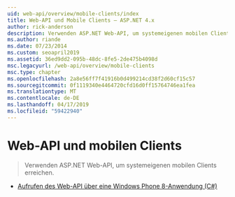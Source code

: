 ```yaml
---
uid: web-api/overview/mobile-clients/index
title: Web-API und Mobile Clients – ASP.NET 4.x
author: rick-anderson
description: Verwenden ASP.NET Web-API, um systemeigenen mobilen Clients erreichen.
ms.author: riande
ms.date: 07/23/2014
ms.custom: seoapril2019
ms.assetid: 36ed9dd2-095b-48dc-8fe5-2de475b4098d
msc.legacyurl: /web-api/overview/mobile-clients
msc.type: chapter
ms.openlocfilehash: 2a8e56ff7f41916b0d499214cd38f2d60cf15c57
ms.sourcegitcommit: 0f1119340e4464720cfd16d0ff15764746ea1fea
ms.translationtype: MT
ms.contentlocale: de-DE
ms.lasthandoff: 04/17/2019
ms.locfileid: "59422940"
---
```

# <a name="web-api-and-mobile-clients"></a>Web-API und mobilen Clients

> Verwenden ASP.NET Web-API, um systemeigenen mobilen Clients erreichen.


- [Aufrufen des Web-API über eine Windows Phone 8-Anwendung (C#)](calling-web-api-from-a-windows-phone-8-application.md)
